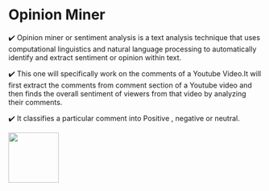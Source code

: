 # Opinion Miner
:heavy_check_mark: Opinion miner or sentiment analysis is a text analysis technique that uses computational linguistics and natural language processing to automatically identify and extract sentiment or opinion within text.

:heavy_check_mark: This one will specifically work on the comments of a Youtube Video.It will first extract the comments from comment section of a Youtube video and then finds the overall sentiment of viewers from that video by analyzing their comments.

:heavy_check_mark: It classifies a particular comment into Positive , negative or neutral.

<img src="https://user-images.githubusercontent.com/85544778/208442805-dbdc6559-3de0-4a33-9846-52259a7791d6.png" width="100" height="100" />
